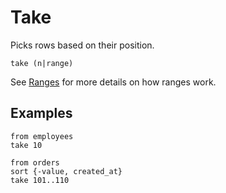 # Take

Picks rows based on their position.

```prql no-eval
take (n|range)
```

See [Ranges](../language-features/ranges.md) for more details on how ranges
work.

## Examples

```prql
from employees
take 10
```

```prql
from orders
sort {-value, created_at}
take 101..110
```
